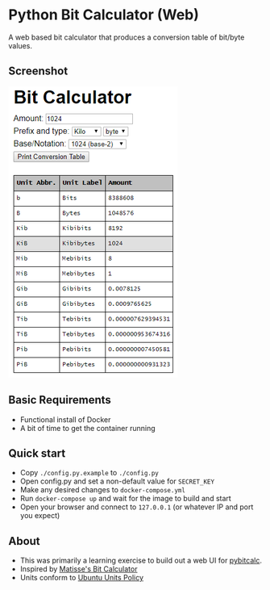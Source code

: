 # Python Bit Calculator (Web)

A web based bit calculator that produces a conversion table of bit/byte values.

## Screenshot

![Python Bit Calculator (Web)](doc/bitcalc.png?raw=true)

## Basic Requirements

* Functional install of Docker
* A bit of time to get the container running

## Quick start

* Copy `./config.py.example` to `./config.py`
* Open config.py and set a non-default value for `SECRET_KEY`
* Make any desired changes to `docker-compose.yml`
* Run `docker-compose up` and wait for the image to build and start
* Open your browser and connect to `127.0.0.1` (or whatever IP and port you expect)

## About
- This was primarily a learning exercise to build out a web UI for [pybitcalc](https://github.com/miliarch/pybitcalc).
- Inspired by [Matisse's Bit Calculator](http://www.matisse.net/bitcalc)
- Units conform to [Ubuntu Units Policy](https://wiki.ubuntu.com/UnitsPolicy)
